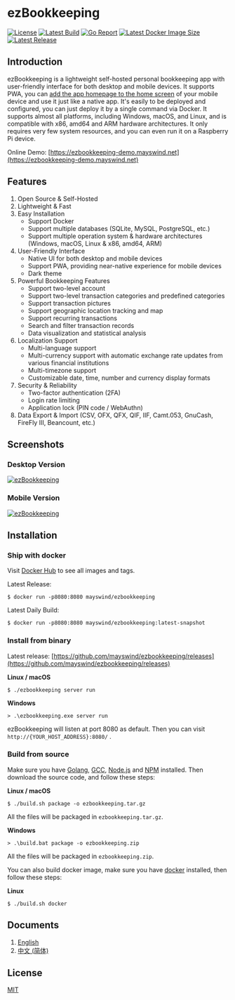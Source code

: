 # ezBookkeeping
[![License](https://img.shields.io/badge/license-MIT-green.svg)](https://github.com/mayswind/ezbookkeeping/blob/master/LICENSE)
[![Latest Build](https://img.shields.io/github/actions/workflow/status/mayswind/ezbookkeeping/docker-snapshot.yml?branch=main)](https://github.com/mayswind/ezbookkeeping/actions)
[![Go Report](https://goreportcard.com/badge/github.com/mayswind/ezbookkeeping)](https://goreportcard.com/report/github.com/mayswind/ezbookkeeping)
[![Latest Docker Image Size](https://img.shields.io/docker/image-size/mayswind/ezbookkeeping.svg?style=flat)](https://hub.docker.com/r/mayswind/ezbookkeeping)
[![Latest Release](https://img.shields.io/github/release/mayswind/ezbookkeeping.svg?style=flat)](https://github.com/mayswind/ezbookkeeping/releases)

## Introduction
ezBookkeeping is a lightweight self-hosted personal bookkeeping app with user-friendly interface for both desktop and mobile devices. It supports PWA, you can [add the app homepage to the home screen](https://raw.githubusercontent.com/wiki/mayswind/ezbookkeeping/img/mobile/add_to_home_screen.gif) of your mobile device and use it just like a native app. It's easily to be deployed and configured, you can just deploy it by a single command via Docker. It supports almost all platforms, including Windows, macOS, and Linux, and is compatible with x86, amd64 and ARM hardware architectures. It only requires very few system resources, and you can even run it on a Raspberry Pi device.

Online Demo: [https://ezbookkeeping-demo.mayswind.net](https://ezbookkeeping-demo.mayswind.net)

## Features
1. Open Source & Self-Hosted
2. Lightweight & Fast
3. Easy Installation
    * Support Docker
    * Support multiple databases (SQLite, MySQL, PostgreSQL, etc.)
    * Support multiple operation system & hardware architectures (Windows, macOS, Linux & x86, amd64, ARM)
4. User-Friendly Interface
    * Native UI for both desktop and mobile devices
    * Support PWA, providing near-native experience for mobile devices
    * Dark theme
5. Powerful Bookkeeping Features
    * Support two-level account
    * Support two-level transaction categories and predefined categories
    * Support transaction pictures
    * Support geographic location tracking and map
    * Support recurring transactions
    * Search and filter transaction records
    * Data visualization and statistical analysis
6. Localization Support
    * Multi-language support
    * Multi-currency support with automatic exchange rate updates from various financial institutions
    * Multi-timezone support
    * Customizable date, time, number and currency display formats
7. Security & Reliability
    * Two-factor authentication (2FA)
    * Login rate limiting
    * Application lock (PIN code / WebAuthn)
8. Data Export & Import (CSV, OFX, QFX, QIF, IIF, Camt.053, GnuCash, FireFly III, Beancount, etc.)

## Screenshots
### Desktop Version
[![ezBookkeeping](https://raw.githubusercontent.com/wiki/mayswind/ezbookkeeping/img/desktop/en.png)](https://raw.githubusercontent.com/wiki/mayswind/ezbookkeeping/img/desktop/en.png)

### Mobile Version
[![ezBookkeeping](https://raw.githubusercontent.com/wiki/mayswind/ezbookkeeping/img/mobile/en.png)](https://raw.githubusercontent.com/wiki/mayswind/ezbookkeeping/img/mobile/en.png)

## Installation
### Ship with docker
Visit [Docker Hub](https://hub.docker.com/r/mayswind/ezbookkeeping) to see all images and tags.

Latest Release:

    $ docker run -p8080:8080 mayswind/ezbookkeeping

Latest Daily Build:

    $ docker run -p8080:8080 mayswind/ezbookkeeping:latest-snapshot

### Install from binary
Latest release: [https://github.com/mayswind/ezbookkeeping/releases](https://github.com/mayswind/ezbookkeeping/releases)

**Linux / macOS**

    $ ./ezbookkeeping server run

**Windows**

    > .\ezbookkeeping.exe server run

ezBookkeeping will listen at port 8080 as default. Then you can visit `http://{YOUR_HOST_ADDRESS}:8080/` .

### Build from source
Make sure you have [Golang](https://golang.org/), [GCC](http://gcc.gnu.org/), [Node.js](https://nodejs.org/) and [NPM](https://www.npmjs.com/) installed. Then download the source code, and follow these steps:

**Linux / macOS**

    $ ./build.sh package -o ezbookkeeping.tar.gz

All the files will be packaged in `ezbookkeeping.tar.gz`.

**Windows**

    > .\build.bat package -o ezbookkeeping.zip

All the files will be packaged in `ezbookkeeping.zip`.

You can also build docker image, make sure you have [docker](https://www.docker.com/) installed, then follow these steps:

**Linux**

    $ ./build.sh docker

## Documents
1. [English](http://ezbookkeeping.mayswind.net)
1. [中文 (简体)](http://ezbookkeeping.mayswind.net/zh_Hans)

## License
[MIT](https://github.com/mayswind/ezbookkeeping/blob/master/LICENSE)
